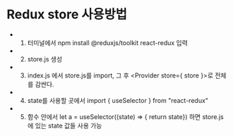 # Redux store 사용방법

* 1. 터미널에서 npm install @reduxjs/toolkit react-redux 입력
* 2. store.js 생성 
* 3. index.js 에서 store.js를 import,
     그 후  <Provider store={ store }>로 전체를 감싼다.
* 4. state를 사용할 곳에서 
     import { useSelector } from "react-redux" 
* 5. 함수 안에서 
     let a = useSelector((state) => { return state}) 하면 store.js에 있는 state 값들 사용 가능 
